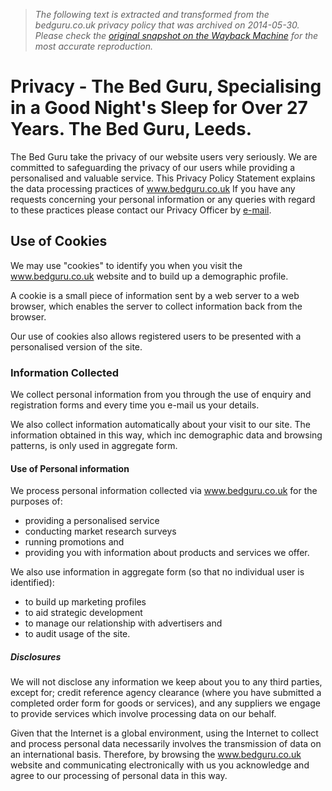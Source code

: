 > *The following text is extracted and transformed from the bedguru.co.uk privacy policy that was archived on 2014-05-30. Please check the [original snapshot on the Wayback Machine](https://web.archive.org/web/20140530222325id_/http%3A//www.bedguru.co.uk/privacy.php) for the most accurate reproduction.*

# Privacy - The Bed Guru, Specialising in a Good Night's Sleep for Over 27 Years. The Bed Guru, Leeds.

The Bed Guru take the privacy of our website users very seriously. We are committed to safeguarding the privacy of our users while providing a personalised and valuable service. This Privacy Policy Statement explains the data processing practices of www.bedguru.co.uk If you have any requests concerning your personal information or any queries with regard to these practices please contact our Privacy Officer by [e-mail](https://web.archive.org/web/20140530222325id_/http%3A//www.bedguru.co.uk/contact-us.php).

## Use of Cookies

We may use "cookies" to identify you when you visit the www.bedguru.co.uk website and to build up a demographic profile.

A cookie is a small piece of information sent by a web server to a web browser, which enables the server to collect information back from the browser.

Our use of cookies also allows registered users to be presented with a personalised version of the site.

### Information Collected

We collect personal information from you through the use of enquiry and registration forms and every time you e-mail us your details.

We also collect information automatically about your visit to our site. The information obtained in this way, which inc demographic data and browsing patterns, is only used in aggregate form.

#### Use of Personal information

We process personal information collected via www.bedguru.co.uk for the purposes of:

  * providing a personalised service 
  * conducting market research surveys 
  * running promotions and
  * providing you with information about products and services we offer. 



We also use information in aggregate form (so that no individual user is identified):

  * to build up marketing profiles
  * to aid strategic development 
  * to manage our relationship with advertisers and 
  * to audit usage of the site. 



##### Disclosures

We will not disclose any information we keep about you to any third parties, except for; credit reference agency clearance (where you have submitted a completed order form for goods or services), and any suppliers we engage to provide services which involve processing data on our behalf.

Given that the Internet is a global environment, using the Internet to collect and process personal data necessarily involves the transmission of data on an international basis. Therefore, by browsing the www.bedguru.co.uk website and communicating electronically with us you acknowledge and agree to our processing of personal data in this way.
